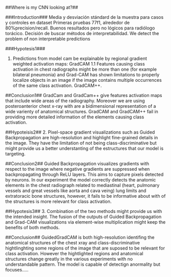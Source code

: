##Where is my CNN looking at?##

###Introduction###
Media y desviación stándard de la muestra para casos y controles en dataset
Primeras pruebas 77f1, alrededor de 80%precision/recall. 
Buenos resultados pero no lógicos para radiólogo torácico. 
Decisión de buscar métodos de interpretabilidad.
We detect the problem of non interpretable predictions

###Hypotesis1###
1. Predictions from model cam be explainable by regional gradient weighted activation maps: GradCAM
1.1 Features causing class activation in chest radiographs might be more than one (for example bilateral pneumonia) and Grad-CAM has shown limitations to properly localize objects
in an image if the image contains multiple occurrences of the same class activation. GradCAM++.

##Conclusion1## GradCam and GradCam++ give features activation maps that include wide areas of the radiography. Moreover we are using posteroanterior chest x-ray with are a bidimensional representation of a wide varienty of anatomical structures. GradCAM and GradCAM++ fail in providing more detailed information of the elements causing class activation. 

##Hypoteisis2## 
2. Pixel-space gradient visualizations such as Guided Backpropagation are high-resolution and highlight fine-grained details in the image. They have the limitation of not being class-discriminative but might provide us a better understanting of the estructures that our model is targeting. 

##Conclusion2## 
Guided Backpropagation visualizes gradients with respect to the image where negative gradients are suppressed when backpropagating through ReLU layers. This aims
to capture pixels detected by neurons. In our experiment the model correctly detects the anatomic elements in the chest radiograph related to mediastinal (heart, pulmonary vessels and great vessels like aorta and cava veing) lung limits and extratoracic bone structures, however, it fails to be informative about with of the structures is more relevant for class activation. 

##Hypotesis3## 
3. Combination of the two methods might provide us with the intended insight. The fusion of the outputs of Guided Backpropagation and Grad-CAM visualizations via
element-wise multiplication might keep the benefits of both methods. 

##Conclusion##
GuidedGradCAM is both high-resolution identifing the anatomical structures of the chest xray and class-discriminative hightlinghting some regions of the image that are suposed to be relevant for class activation. However the hightlighted regions and anatomical structures change greatly in the various experiments with no understandable pattern. The model is capable of detectign anormality but focuses.....
